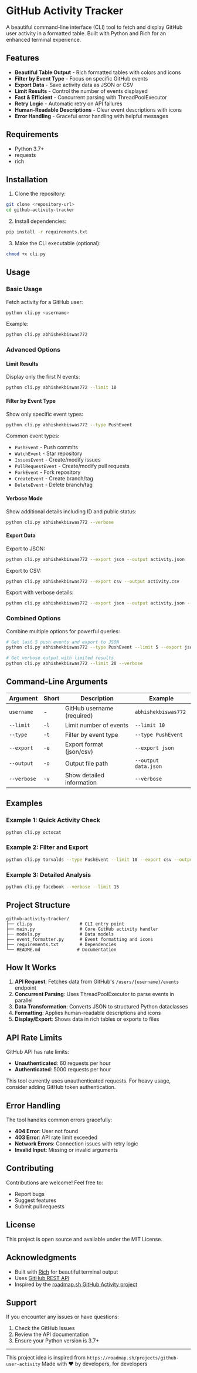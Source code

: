 # GitHub Activity Tracker

A beautiful command-line interface (CLI) tool to fetch and display GitHub user activity in a formatted table. Built with Python and Rich for an enhanced terminal experience.

## Features

- **Beautiful Table Output** - Rich formatted tables with colors and icons
- **Filter by Event Type** - Focus on specific GitHub events
- **Export Data** - Save activity data as JSON or CSV
- **Limit Results** - Control the number of events displayed
- **Fast & Efficient** - Concurrent parsing with ThreadPoolExecutor
- **Retry Logic** - Automatic retry on API failures
- **Human-Readable Descriptions** - Clear event descriptions with icons
- **Error Handling** - Graceful error handling with helpful messages

## Requirements

- Python 3.7+
- requests
- rich

## Installation

1. Clone the repository:
```bash
git clone <repository-url>
cd github-activity-tracker
```

2. Install dependencies:
```bash
pip install -r requirements.txt
```

3. Make the CLI executable (optional):
```bash
chmod +x cli.py
```

## Usage

### Basic Usage

Fetch activity for a GitHub user:
```bash
python cli.py <username>
```

Example:
```bash
python cli.py abhishekbiswas772
```

### Advanced Options

#### Limit Results
Display only the first N events:
```bash
python cli.py abhishekbiswas772 --limit 10
```

#### Filter by Event Type
Show only specific event types:
```bash
python cli.py abhishekbiswas772 --type PushEvent
```

Common event types:
- `PushEvent` - Push commits
- `WatchEvent` - Star repository
- `IssuesEvent` - Create/modify issues
- `PullRequestEvent` - Create/modify pull requests
- `ForkEvent` - Fork repository
- `CreateEvent` - Create branch/tag
- `DeleteEvent` - Delete branch/tag

#### Verbose Mode
Show additional details including ID and public status:
```bash
python cli.py abhishekbiswas772 --verbose
```

#### Export Data

Export to JSON:
```bash
python cli.py abhishekbiswas772 --export json --output activity.json
```

Export to CSV:
```bash
python cli.py abhishekbiswas772 --export csv --output activity.csv
```

Export with verbose details:
```bash
python cli.py abhishekbiswas772 --export json --output activity.json --verbose
```

### Combined Options

Combine multiple options for powerful queries:
```bash
# Get last 5 push events and export to JSON
python cli.py abhishekbiswas772 --type PushEvent --limit 5 --export json --output pushes.json

# Get verbose output with limited results
python cli.py abhishekbiswas772 --limit 20 --verbose
```

## Command-Line Arguments

| Argument | Short | Description | Example |
|----------|-------|-------------|---------|
| `username` | - | GitHub username (required) | `abhishekbiswas772` |
| `--limit` | `-l` | Limit number of events | `--limit 10` |
| `--type` | `-t` | Filter by event type | `--type PushEvent` |
| `--export` | `-e` | Export format (json/csv) | `--export json` |
| `--output` | `-o` | Output file path | `--output data.json` |
| `--verbose` | `-v` | Show detailed information | `--verbose` |

## Examples

### Example 1: Quick Activity Check
```bash
python cli.py octocat
```

### Example 2: Filter and Export
```bash
python cli.py torvalds --type PushEvent --limit 10 --export csv --output linus_pushes.csv
```

### Example 3: Detailed Analysis
```bash
python cli.py facebook --verbose --limit 15
```

## Project Structure

```
github-activity-tracker/
├── cli.py                  # CLI entry point
├── main.py                 # Core GitHub activity handler
├── models.py               # Data models
├── event_formatter.py      # Event formatting and icons
├── requirements.txt        # Dependencies
└── README.md              # Documentation
```

## How It Works

1. **API Request**: Fetches data from GitHub's `/users/{username}/events` endpoint
2. **Concurrent Parsing**: Uses ThreadPoolExecutor to parse events in parallel
3. **Data Transformation**: Converts JSON to structured Python dataclasses
4. **Formatting**: Applies human-readable descriptions and icons
5. **Display/Export**: Shows data in rich tables or exports to files

## API Rate Limits

GitHub API has rate limits:
- **Unauthenticated**: 60 requests per hour
- **Authenticated**: 5000 requests per hour

This tool currently uses unauthenticated requests. For heavy usage, consider adding GitHub token authentication.

## Error Handling

The tool handles common errors gracefully:

- **404 Error**: User not found
- **403 Error**: API rate limit exceeded
- **Network Errors**: Connection issues with retry logic
- **Invalid Input**: Missing or invalid arguments

## Contributing

Contributions are welcome! Feel free to:
- Report bugs
- Suggest features
- Submit pull requests

## License

This project is open source and available under the MIT License.

## Acknowledgments

- Built with [Rich](https://github.com/Textualize/rich) for beautiful terminal output
- Uses [GitHub REST API](https://docs.github.com/en/rest)
- Inspired by the [roadmap.sh GitHub Activity project](https://roadmap.sh/projects/github-user-activity)

## Support

If you encounter any issues or have questions:
1. Check the GitHub Issues
2. Review the API documentation
3. Ensure your Python version is 3.7+

---
This project idea is inspired from `https://roadmap.sh/projects/github-user-activity`
Made with ❤️ by developers, for developers

